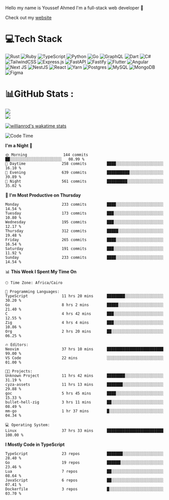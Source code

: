 Hello my name is Youssef Ahmed I'm a full-stack web developer 👋

Check out my [website](https://youssefahmed.vercel.app)
 
# 💻Tech Stack

![Rust](https://img.shields.io/badge/rust-%23000000.svg?style=for-the-badge&logo=rust&logoColor=white) ![Ruby](https://img.shields.io/badge/ruby-%23CC342D.svg?style=for-the-badge&logo=ruby&logoColor=white) ![TypeScript](https://img.shields.io/badge/typescript-%23007ACC.svg?style=for-the-badge&logo=typescript&logoColor=white) ![Python](https://img.shields.io/badge/python-3670A0?style=for-the-badge&logo=python&logoColor=ffdd54) ![Go](https://img.shields.io/badge/go-%2300ADD8.svg?style=for-the-badge&logo=go&logoColor=white) ![GraphQL](https://img.shields.io/badge/-GraphQL-E10098?style=for-the-badge&logo=graphql&logoColor=white) ![Dart](https://img.shields.io/badge/dart-%230175C2.svg?style=for-the-badge&logo=dart&logoColor=white) ![C#](https://img.shields.io/badge/c%23-%23239120.svg?style=for-the-badge&logo=c-sharp&logoColor=white) ![TailwindCSS](https://img.shields.io/badge/tailwindcss-%2338B2AC.svg?style=for-the-badge&logo=tailwind-css&logoColor=white) ![Express.js](https://img.shields.io/badge/express.js-%23404d59.svg?style=for-the-badge&logo=express&logoColor=%2361DAFB) ![FastAPI](https://img.shields.io/badge/FastAPI-005571?style=for-the-badge&logo=fastapi) ![Fastify](https://img.shields.io/badge/fastify-%23000000.svg?style=for-the-badge&logo=fastify&logoColor=white) ![Flutter](https://img.shields.io/badge/Flutter-%2302569B.svg?style=for-the-badge&logo=Flutter&logoColor=white) ![Angular](https://img.shields.io/badge/angular-%23DD0031.svg?style=for-the-badge&logo=angular&logoColor=white) ![Next JS](https://img.shields.io/badge/Next-black?style=for-the-badge&logo=next.js&logoColor=white) ![NestJS](https://img.shields.io/badge/nestjs-%23E0234E.svg?style=for-the-badge&logo=nestjs&logoColor=white) ![React](https://img.shields.io/badge/react-%2320232a.svg?style=for-the-badge&logo=react&logoColor=%2361DAFB) ![Yarn](https://img.shields.io/badge/yarn-%232C8EBB.svg?style=for-the-badge&logo=yarn&logoColor=white) ![Postgres](https://img.shields.io/badge/postgres-%23316192.svg?style=for-the-badge&logo=postgresql&logoColor=white) ![MySQL](https://img.shields.io/badge/mysql-%2300f.svg?style=for-the-badge&logo=mysql&logoColor=white) ![MongoDB](https://img.shields.io/badge/MongoDB-%234ea94b.svg?style=for-the-badge&logo=mongodb&logoColor=white)     ![Figma](https://img.shields.io/badge/figma-%23F24E1E.svg?style=for-the-badge&logo=figma&logoColor=white)

# 📊GitHub Stats :

![](https://github-readme-stats.vercel.app/api?username=joetifa2003&theme=tokyonight&hide_border=false&include_all_commits=false&count_private=false)<br/>
![](https://github-readme-streak-stats.herokuapp.com/?user=joetifa2003&theme=tokyonight&hide_border=false)<br/>

[![willianrod's wakatime stats](https://github-readme-stats.vercel.app/api/wakatime?username=joetifa2003&layout=compact)](https://github.com/anuraghazra/github-readme-stats)
<!--START_SECTION:waka-->
![Code Time](http://img.shields.io/badge/Code%20Time-2%2C491%20hrs%2059%20mins-blue)

**I'm a Night 🦉** 

```text
🌞 Morning                144 commits         ██░░░░░░░░░░░░░░░░░░░░░░░   08.99 % 
🌆 Daytime                258 commits         ████░░░░░░░░░░░░░░░░░░░░░   16.10 % 
🌃 Evening                639 commits         ██████████░░░░░░░░░░░░░░░   39.89 % 
🌙 Night                  561 commits         █████████░░░░░░░░░░░░░░░░   35.02 % 
```
📅 **I'm Most Productive on Thursday** 

```text
Monday                   233 commits         ████░░░░░░░░░░░░░░░░░░░░░   14.54 % 
Tuesday                  173 commits         ███░░░░░░░░░░░░░░░░░░░░░░   10.80 % 
Wednesday                195 commits         ███░░░░░░░░░░░░░░░░░░░░░░   12.17 % 
Thursday                 312 commits         █████░░░░░░░░░░░░░░░░░░░░   19.48 % 
Friday                   265 commits         ████░░░░░░░░░░░░░░░░░░░░░   16.54 % 
Saturday                 191 commits         ███░░░░░░░░░░░░░░░░░░░░░░   11.92 % 
Sunday                   233 commits         ████░░░░░░░░░░░░░░░░░░░░░   14.54 % 
```


📊 **This Week I Spent My Time On** 

```text
🕑︎ Time Zone: Africa/Cairo

💬 Programming Languages: 
TypeScript               11 hrs 20 mins      ████████░░░░░░░░░░░░░░░░░   30.20 % 
Go                       8 hrs 2 mins        █████░░░░░░░░░░░░░░░░░░░░   21.40 % 
C                        4 hrs 42 mins       ███░░░░░░░░░░░░░░░░░░░░░░   12.55 % 
Zig                      4 hrs 4 mins        ███░░░░░░░░░░░░░░░░░░░░░░   10.86 % 
Org                      2 hrs 20 mins       ██░░░░░░░░░░░░░░░░░░░░░░░   06.25 % 

🔥 Editors: 
Neovim                   37 hrs 10 mins      █████████████████████████   99.00 % 
VS Code                  22 mins             ░░░░░░░░░░░░░░░░░░░░░░░░░   01.00 % 

🐱‍💻 Projects: 
Unknown Project          11 hrs 42 mins      ████████░░░░░░░░░░░░░░░░░   31.19 % 
cyza-assets              11 hrs 13 mins      ███████░░░░░░░░░░░░░░░░░░   29.88 % 
goc                      5 hrs 45 mins       ████░░░░░░░░░░░░░░░░░░░░░   15.33 % 
bullet-hell-zig          3 hrs 11 mins       ██░░░░░░░░░░░░░░░░░░░░░░░   08.49 % 
mm-go                    1 hr 37 mins        █░░░░░░░░░░░░░░░░░░░░░░░░   04.34 % 

💻 Operating System: 
Linux                    37 hrs 33 mins      █████████████████████████   100.00 % 
```

**I Mostly Code in TypeScript** 

```text
TypeScript               23 repos            ███████░░░░░░░░░░░░░░░░░░   28.40 % 
Go                       19 repos            ██████░░░░░░░░░░░░░░░░░░░   23.46 % 
Lua                      7 repos             ██░░░░░░░░░░░░░░░░░░░░░░░   08.64 % 
JavaScript               6 repos             ██░░░░░░░░░░░░░░░░░░░░░░░   07.41 % 
Dockerfile               3 repos             █░░░░░░░░░░░░░░░░░░░░░░░░   03.70 % 
```




<!--END_SECTION:waka-->
